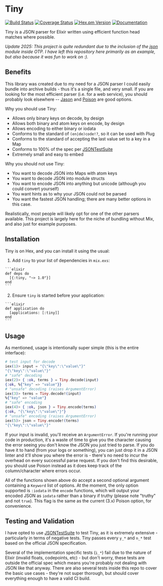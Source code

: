 # Tiny
[![Build Status](https://img.shields.io/github/actions/workflow/status/whitfin/tiny/ci.yml?branch=main)](https://github.com/whitfin/tiny/actions) [![Coverage Status](https://img.shields.io/coveralls/whitfin/tiny.svg)](https://coveralls.io/github/whitfin/tiny) [![Hex.pm Version](https://img.shields.io/hexpm/v/tiny.svg)](https://hex.pm/packages/tiny) [![Documentation](https://img.shields.io/badge/docs-latest-blue.svg)](https://hexdocs.pm/tiny/)

Tiny is a JSON parser for Elixir written using efficient function head matches where possible.

_Update 2025: This project is quite redundant due to the inclusion of the [json](https://www.erlang.org/doc/apps/stdlib/json.html) module inside OTP. I have left this repository here primarily as an example, but also because it was fun to work on :)._

## Benefits

This library was created due to my need for a JSON parser I could easily bundle into archive builds - thus it's a single file, and very small. If you are looking for the most efficient parser (i.e. for a web service), you should probably look elsewhere -- [Jason](https://github.com/michalmuskala/jason) and [Poison](https://github.com/devinus/poison) are good options.

Why you should use Tiny:

- Allows only binary keys on decode, by design
- Allows both binary and atom keys on encode, by design
- Allows encoding to either binary or iodata
- Conforms to the standard of `(en|de)code!?`, so it can be used with Plug
- Conforms to the standard of accepting the last value set to a key in a Map
- Conforms to 100% of the spec per [JSONTestSuite](https://github.com/nst/JSONTestSuite)
- Extremely small and easy to embed

Why you should not use Tiny:

- You want to decode JSON into Maps with atom keys
- You want to decode JSON into module structs
- You want to encode JSON into anything but unicode (although you could convert yourself)
- You want hints as to why your JSON could not be parsed
- You want the fastest JSON handling; there are many better options in this case.

Realistically, most people will likely opt for one of the other parsers available. This project is largely here for the niche of bundling without Mix, and also just for example purposes.

## Installation

Tiny is on Hex, and you can install it using the usual:

  1. Add `tiny` to your list of dependencies in `mix.exs`:

    ```elixir
    def deps do
      [{:tiny, "~> 1.0"}]
    end
    ```

  2. Ensure `tiny` is started before your application:

    ```elixir
    def application do
      [applications: [:tiny]]
    end
    ```

## Usage

As mentioned, usage is intentionally super simple (this is the entire interface):

```elixir
# test input for decode
iex(1)> input = "{\"key\":\"value\"}"
"{\"key\":\"value\"}"
# "safe" decoding
iex(2)> { :ok, terms } = Tiny.decode(input)
{:ok, %{"key" => "value"}}
# "unsafe" decoding (raises ArgumentError)
iex(3)> terms = Tiny.decode!(input)
%{"key" => "value"}
# "safe" encoding
iex(4)> { :ok, json } = Tiny.encode(terms)
{:ok, "{\"key\":\"value\"}"}
# "unsafe" encoding (raises ArgumentError)
iex(5)> json = Tiny.encode!(terms)
"{\"key\":\"value\"}"
```

If your input is invalid, you'll receive an `ArgumentError`. If you're running your code in production, it's a waste of time to give you the character causing the error seeing you don't know the JSON you just tried to parse. If you do have it to hand (from your logs or something), you can just drop it in a JSON linter and it'll show you where the error is - there's no need to incur the overhead on every successful parse request. If you don't find this desirable, you should use Poison instead as it does keep track of the column/character where errors occur.

All of the functions shown above do accept a second optional argument containing a `Keyword` list of options. At the moment, the only option supported is `:iodata` in the `encode` functions, which will output your encoded JSON as `iodata` rather than a binary if truthy (please note "truthy" and not `true`). This flag is the same as the current (3.x) Poison option, for convenience.

## Testing and Validation

I have opted to use [JSONTestSuite](https://github.com/nst/JSONTestSuite) to test Tiny, as it is extremely extensive - particularly in terms of negative tests. Tiny passes every `y_*` and `n_*` test based on the official JSON specification.

Several of the implementation specific tests (`i_*`) fail due to the nature of Elixir (invalid floats, codepoints, etc) - but don't worry, these tests are outside the official spec which means you're probably not dealing with JSON like that anyway. There are also several tests inside this repo to cover the basic use cases - they're not super thorough, but should cover everything enough to have a valid CI build.
